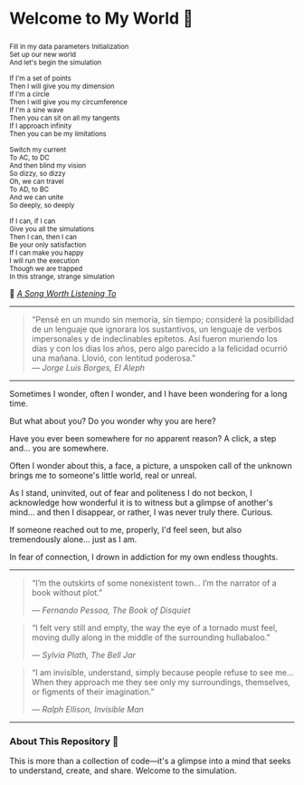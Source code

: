 # Welcome to My World 🌌

<sub>Fill in my data parameters</sub>
<sub>Initialization</sub>  
<sub>Set up our new world</sub>  
<sub>And let's begin the simulation</sub>  

<sub>If I'm a set of points</sub>  
<sub>Then I will give you my dimension</sub>  
<sub>If I'm a circle</sub>  
<sub>Then I will give you my circumference</sub>  
<sub>If I'm a sine wave</sub>  
<sub>Then you can sit on all my tangents</sub>  
<sub>If I approach infinity</sub>  
<sub>Then you can be my limitations</sub>  

<sub>Switch my current</sub>  
<sub>To AC, to DC</sub>  
<sub>And then blind my vision</sub>  
<sub>So dizzy, so dizzy</sub>  
<sub>Oh, we can travel</sub>  
<sub>To AD, to BC</sub>  
<sub>And we can unite</sub>  
<sub>So deeply, so deeply</sub>  

<sub>If I can, if I can</sub>  
<sub>Give you all the simulations</sub>  
<sub>Then I can, then I can</sub>  
<sub>Be your only satisfaction</sub>  
<sub>If I can make you happy</sub>  
<sub>I will run the execution</sub>  
<sub>Though we are trapped</sub>  
<sub>In this strange, strange simulation</sub>  

🎵 *[A Song Worth Listening To](https://www.youtube.com/watch?v=52pa7rj5zrs)*  

---

> "Pensé en un mundo sin memoria, sin tiempo; consideré la posibilidad de un lenguaje que ignorara los sustantivos, un lenguaje de verbos impersonales y de indeclinables epítetos. Así fueron muriendo los días y con los días los años, pero algo parecido a la felicidad ocurrió una mañana. Llovió, con lentitud poderosa."  
> — *Jorge Luis Borges, El Aleph*

---

Sometimes I wonder, often I wonder, and I have been wondering for a long time.  

But what about you? Do you wonder why you are here? 

Have you ever been somewhere for no apparent reason? A click, a step and... you are somewhere.

Often I wonder about this, a face, a picture, a unspoken call of the unknown brings me to someone's little world, real or unreal.

As I stand, uninvited, out of fear and politeness I do not beckon, I acknowledge how wonderful it is to witness but a glimpse of another's mind... and then I disappear, or rather, I was never truly there. Curious.

If someone reached out to me, properly, I'd feel seen, but also tremendously alone... just as I am.

In fear of connection, I drown in addiction for my own endless thoughts.

---

> “I’m the outskirts of some nonexistent town… I’m the narrator of a book without plot.”
> 
> — *Fernando Pessoa, The Book of Disquiet*

> “I felt very still and empty, the way the eye of a tornado must feel, moving dully along in the middle of the surrounding hullabaloo.”
> 
> — *Sylvia Plath, The Bell Jar*

> “I am invisible, understand, simply because people refuse to see me… When they approach me they see only my surroundings, themselves, or figments of their imagination.”
> 
> — *Ralph Ellison, Invisible Man*

---

### About This Repository 🌟  
This is more than a collection of code—it's a glimpse into a mind that seeks to understand, create, and share. Welcome to the simulation.  
